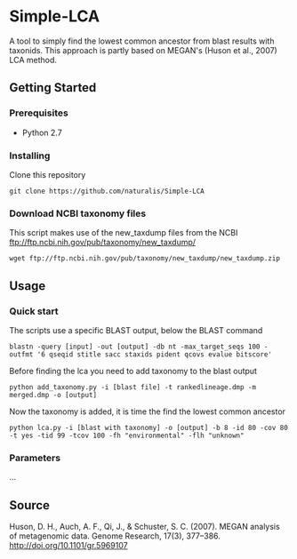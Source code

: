 # Simple-LCA
A tool to simply find the lowest common ancestor from blast results with taxonids. This approach is partly based on MEGAN's (Huson et al., 2007) LCA method.
## Getting Started
### Prerequisites
* Python 2.7
### Installing
Clone this repository
```
git clone https://github.com/naturalis/Simple-LCA
```
### Download NCBI taxonomy files
This script makes use of the new_taxdump files from the NCBI ftp://ftp.ncbi.nih.gov/pub/taxonomy/new_taxdump/
```
wget ftp://ftp.ncbi.nih.gov/pub/taxonomy/new_taxdump/new_taxdump.zip
```
## Usage
### Quick start
The scripts use a specific BLAST output, below the BLAST command
```
blastn -query [input] -out [output] -db nt -max_target_seqs 100 -outfmt '6 qseqid stitle sacc staxids pident qcovs evalue bitscore'
```
Before finding the lca you need to add taxonomy to the blast output
```
python add_taxonomy.py -i [blast file] -t rankedlineage.dmp -m merged.dmp -o [output]
```
Now the taxonomy is added, it is time the find the lowest common ancestor
```
python lca.py -i [blast with taxonomy] -o [output] -b 8 -id 80 -cov 80 -t yes -tid 99 -tcov 100 -fh "environmental" -flh "unknown" 
```
### Parameters
...

## Source
Huson, D. H., Auch, A. F., Qi, J., & Schuster, S. C. (2007). MEGAN analysis of metagenomic data. Genome Research, 17(3), 377–386. http://doi.org/10.1101/gr.5969107
